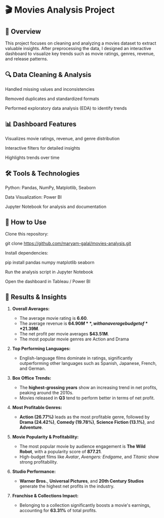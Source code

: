 # 🎬 Movies Analysis Project

## 📌 Overview

This project focuses on cleaning and analyzing a movies dataset to extract valuable insights. After preprocessing the data, I designed an interactive dashboard to visualize key trends such as movie ratings, genres, revenue, and release patterns.

## 🔍 Data Cleaning & Analysis

Handled missing values and inconsistencies

Removed duplicates and standardized formats

Performed exploratory data analysis (EDA) to identify trends

## 📊 Dashboard Features

Visualizes movie ratings, revenue, and genre distribution

Interactive filters for detailed insights

Highlights trends over time

## 🛠 Tools & Technologies

Python: Pandas, NumPy, Matplotlib, Seaborn

Data Visualization: Power BI

Jupyter Notebook for analysis and documentation

## 🚀 How to Use

Clone this repository:

git clone https://github.com/maryam-galal/movies-analysis.git

Install dependencies:

pip install pandas numpy matplotlib seaborn

Run the analysis script in Jupyter Notebook

Open the dashboard in Tableau / Power BI

## 📢 Results & Insights

1. **Overall Averages:**
   - The average movie rating is **6.60**.
   - The average revenue is **$64.90M**, with an average budget of **$21.39M**.
   - The net profit per movie averages **$43.51M**.
   - The most popular movie genres are Action and Drama

2. **Top Performing Languages:**
   - English-language films dominate in ratings, significantly outperforming other languages such as Spanish, Japanese, French, and German.

3. **Box Office Trends:**
   - The **highest-grossing years** show an increasing trend in net profits, peaking around the 2010s.
   - Movies released in **Q3** tend to perform better in terms of net profit.

4. **Most Profitable Genres:**
   - **Action (26.77%)** leads as the most profitable genre, followed by **Drama (24.42%)**, **Comedy (19.78%)**, **Science Fiction (13.1%)**, and **Adventure**.

5. **Movie Popularity & Profitability:**
   - The most popular movie by audience engagement is **The Wild Robot**, with a popularity score of **877.21**.
   - High-budget films like *Avatar*, *Avengers: Endgame*, and *Titanic* show strong profitability.

6. **Studio Performance:**
   - **Warner Bros.**, **Universal Pictures**, and **20th Century Studios** generate the highest net profits in the industry.

7. **Franchise & Collections Impact:**
   - Belonging to a collection significantly boosts a movie's earnings, accounting for **63.31%** of total profits.
  
